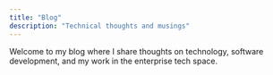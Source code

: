 ```yaml
---
title: "Blog"
description: "Technical thoughts and musings"
---
```


Welcome to my blog where I share thoughts on technology, software development, and my work in the enterprise tech space.
